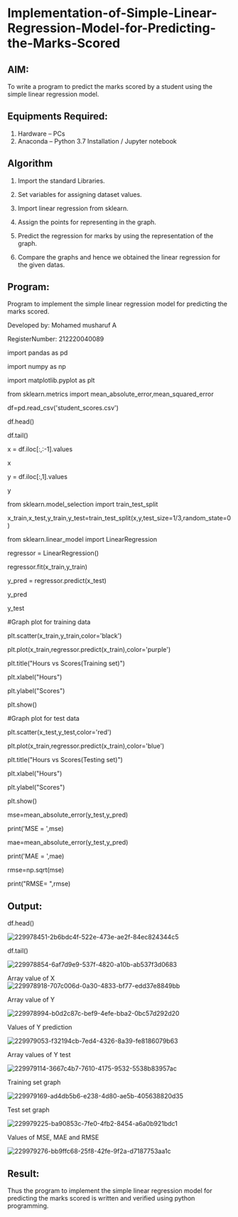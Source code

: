 # Implementation-of-Simple-Linear-Regression-Model-for-Predicting-the-Marks-Scored

## AIM:
To write a program to predict the marks scored by a student using the simple linear regression model.

## Equipments Required:
1. Hardware – PCs
2. Anaconda – Python 3.7 Installation / Jupyter notebook

## Algorithm
1. Import the standard Libraries. 

2. Set variables for assigning dataset values.

3. Import linear regression from sklearn.

4. Assign the points for representing in the graph. 

5. Predict the regression for marks by using the representation of the graph. 

6. Compare the graphs and hence we obtained the linear regression for the given datas.

## Program:

Program to implement the simple linear regression model for predicting the marks scored.

Developed by: Mohamed musharuf A

RegisterNumber: 212220040089

import pandas as pd

import numpy as np

import matplotlib.pyplot as plt

from sklearn.metrics import mean_absolute_error,mean_squared_error

df=pd.read_csv('student_scores.csv')

df.head()

df.tail()

x = df.iloc[:,:-1].values

x

y = df.iloc[:,1].values

y

from sklearn.model_selection import train_test_split

x_train,x_test,y_train,y_test=train_test_split(x,y,test_size=1/3,random_state=0)

from sklearn.linear_model import LinearRegression

regressor = LinearRegression()

regressor.fit(x_train,y_train)

y_pred = regressor.predict(x_test)

y_pred

y_test

#Graph plot for training data

plt.scatter(x_train,y_train,color='black')

plt.plot(x_train,regressor.predict(x_train),color='purple')

plt.title("Hours vs Scores(Training set)")

plt.xlabel("Hours")

plt.ylabel("Scores")

plt.show()

#Graph plot for test data

plt.scatter(x_test,y_test,color='red')

plt.plot(x_train,regressor.predict(x_train),color='blue')

plt.title("Hours vs Scores(Testing set)")

plt.xlabel("Hours")

plt.ylabel("Scores")

plt.show()

mse=mean_absolute_error(y_test,y_pred)

print('MSE = ',mse)

mae=mean_absolute_error(y_test,y_pred)

print('MAE = ',mae)

rmse=np.sqrt(mse)

print("RMSE= ",rmse)


## Output:

df.head()

![229978451-2b6bdc4f-522e-473e-ae2f-84ec824344c5](https://github.com/Mohamed123-tech/Implementation-of-Simple-Linear-Regression-Model-for-Predicting-the-Marks-Scored/assets/84170699/efe0a9b1-5170-48ce-8a0f-1268d72351aa)

df.tail()

![229978854-6af7d9e9-537f-4820-a10b-ab537f3d0683](https://github.com/Mohamed123-tech/Implementation-of-Simple-Linear-Regression-Model-for-Predicting-the-Marks-Scored/assets/84170699/fc9c233f-4cdd-4ac0-97a9-765e6c3111cc)

Array value of X<br>
![229978918-707c006d-0a30-4833-bf77-edd37e8849bb](https://github.com/Mohamed123-tech/Implementation-of-Simple-Linear-Regression-Model-for-Predicting-the-Marks-Scored/assets/84170699/c9216553-e876-45e1-8f53-a16f1695e196)

Array value of Y

![229978994-b0d2c87c-bef9-4efe-bba2-0bc57d292d20](https://github.com/Mohamed123-tech/Implementation-of-Simple-Linear-Regression-Model-for-Predicting-the-Marks-Scored/assets/84170699/f7d9e7f5-9a5f-4e86-b3bb-c608b998a89c)

Values of Y prediction

![229979053-f32194cb-7ed4-4326-8a39-fe8186079b63](https://github.com/Mohamed123-tech/Implementation-of-Simple-Linear-Regression-Model-for-Predicting-the-Marks-Scored/assets/84170699/0d9e85b7-e1f1-40f7-9fc0-51ef151a0793)

Array values of Y test

![229979114-3667c4b7-7610-4175-9532-5538b83957ac](https://github.com/Mohamed123-tech/Implementation-of-Simple-Linear-Regression-Model-for-Predicting-the-Marks-Scored/assets/84170699/053e18aa-8b8c-42fa-8ee8-3741c93d4caa)

Training set graph

![229979169-ad4db5b6-e238-4d80-ae5b-405638820d35](https://github.com/Mohamed123-tech/Implementation-of-Simple-Linear-Regression-Model-for-Predicting-the-Marks-Scored/assets/84170699/437448bf-54b5-48b7-afbb-5490b2c9aa62)

Test set graph

![229979225-ba90853c-7fe0-4fb2-8454-a6a0b921bdc1](https://github.com/Mohamed123-tech/Implementation-of-Simple-Linear-Regression-Model-for-Predicting-the-Marks-Scored/assets/84170699/fe77d06f-a7dc-47d4-a28f-e897aa865376)

Values of MSE, MAE and RMSE

![229979276-bb9ffc68-25f8-42fe-9f2a-d7187753aa1c](https://github.com/Mohamed123-tech/Implementation-of-Simple-Linear-Regression-Model-for-Predicting-the-Marks-Scored/assets/84170699/1b4709d8-055e-4005-888b-124184d19e95)



## Result:
Thus the program to implement the simple linear regression model for predicting the marks scored is written and verified using python programming.
